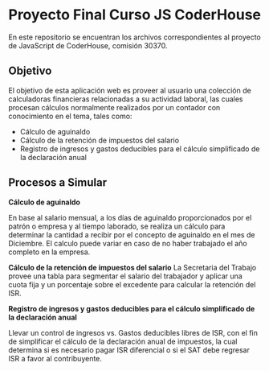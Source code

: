 
# Proyecto Final Curso JS CoderHouse

En este repositorio se encuentran los archivos correspondientes al proyecto de JavaScript de CoderHouse, comisión 30370.

## Objetivo
El objetivo de esta aplicación web es proveer al usuario una colección de calculadoras financieras relacionadas a su actividad laboral, las cuales procesan cálculos normalmente realizados por un contador con conocimiento en el tema, tales como:

* Cálculo de aguinaldo
* Cálculo de la retención de impuestos del salario
* Registro de ingresos y gastos deducibles para el cálculo simplificado de la declaración anual
## Procesos a Simular

**Cálculo de aguinaldo**

En base al salario mensual, a los días de aguinaldo proporcionados por el patrón o empresa y al tiempo laborado, se realiza un cálculo para determinar la cantidad a recibir por el concepto de aguinaldo en el mes de Diciembre.
El calculo puede variar en caso de no haber trabajado el año completo en la empresa.

**Cálculo de la retención de impuestos del salario**
La Secretaria del Trabajo provee una tabla para segmentar el salario del trabajador y aplicar una cuota fija y un porcentaje sobre el excedente para calcular la retención del ISR.

**Registro de ingresos y gastos deducibles para el cálculo simplificado de la declaración anual**

Llevar un control de ingresos vs. Gastos deducibles libres de ISR, con el fin de simplificar el cálculo de la declaración anual de impuestos, la cual determina si es necesario pagar ISR diferencial o si el SAT debe regresar ISR a favor al contribuyente.